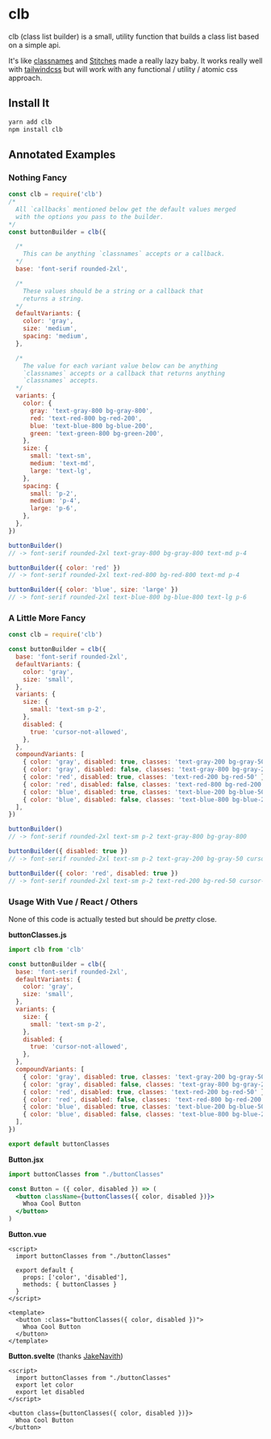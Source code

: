 # clb

clb (class list builder) is a small, utility function that builds a class list based on a simple api.

It's like [classnames](https://github.com/JedWatson/classnames) and [Stitches](https://stitches.dev/) made a really lazy baby. It works really well with [tailwindcss](https://tailwindcss.com/) but will work with any functional / utility / atomic css approach.

## Install It

```bash
yarn add clb
npm install clb
```

## Annotated Examples

### Nothing Fancy

```js
const clb = require('clb')
/*
  All `callbacks` mentioned below get the default values merged
  with the options you pass to the builder.
*/
const buttonBuilder = clb({

  /*
    This can be anything `classnames` accepts or a callback.
  */
  base: 'font-serif rounded-2xl',

  /*
    These values should be a string or a callback that
    returns a string.
  */
  defaultVariants: {
    color: 'gray',
    size: 'medium',
    spacing: 'medium',
  },

  /*
    The value for each variant value below can be anything
    `classnames` accepts or a callback that returns anything
    `classnames` accepts.
  */
  variants: {
    color: {
      gray: 'text-gray-800 bg-gray-800',
      red: 'text-red-800 bg-red-200',
      blue: 'text-blue-800 bg-blue-200',
      green: 'text-green-800 bg-green-200',
    },
    size: {
      small: 'text-sm',
      medium: 'text-md',
      large: 'text-lg',
    },
    spacing: {
      small: 'p-2',
      medium: 'p-4',
      large: 'p-6',
    },
  },
})

buttonBuilder()
// -> font-serif rounded-2xl text-gray-800 bg-gray-800 text-md p-4

buttonBuilder({ color: 'red' })
// -> font-serif rounded-2xl text-red-800 bg-red-800 text-md p-4

buttonBuilder({ color: 'blue', size: 'large' })
// -> font-serif rounded-2xl text-blue-800 bg-blue-800 text-lg p-6
```

### A Little More Fancy

```js
const clb = require('clb')

const buttonBuilder = clb({
  base: 'font-serif rounded-2xl',
  defaultVariants: {
    color: 'gray',
    size: 'small',
  },
  variants: {
    size: {
      small: 'text-sm p-2',
    },
    disabled: {
      true: 'cursor-not-allowed',
    },
  },
  compoundVariants: [
    { color: 'gray', disabled: true, classes: 'text-gray-200 bg-gray-50' },
    { color: 'gray', disabled: false, classes: 'text-gray-800 bg-gray-200' },
    { color: 'red', disabled: true, classes: 'text-red-200 bg-red-50' },
    { color: 'red', disabled: false, classes: 'text-red-800 bg-red-200' },
    { color: 'blue', disabled: true, classes: 'text-blue-200 bg-blue-50' },
    { color: 'blue', disabled: false, classes: 'text-blue-800 bg-blue-200' },
  ],
})

buttonBuilder()
// -> font-serif rounded-2xl text-sm p-2 text-gray-800 bg-gray-800

buttonBuilder({ disabled: true })
// -> font-serif rounded-2xl text-sm p-2 text-gray-200 bg-gray-50 cursor-not-allowed

buttonBuilder({ color: 'red', disabled: true })
// -> font-serif rounded-2xl text-sm p-2 text-red-200 bg-red-50 cursor-not-allowed
```

### Usage With Vue / React / Others

None of this code is actually tested but should be *pretty* close.

**buttonClasses.js**
```js
import clb from 'clb'

const buttonBuilder = clb({
  base: 'font-serif rounded-2xl',
  defaultVariants: {
    color: 'gray',
    size: 'small',
  },
  variants: {
    size: {
      small: 'text-sm p-2',
    },
    disabled: {
      true: 'cursor-not-allowed',
    },
  },
  compoundVariants: [
    { color: 'gray', disabled: true, classes: 'text-gray-200 bg-gray-50' },
    { color: 'gray', disabled: false, classes: 'text-gray-800 bg-gray-200' },
    { color: 'red', disabled: true, classes: 'text-red-200 bg-red-50' },
    { color: 'red', disabled: false, classes: 'text-red-800 bg-red-200' },
    { color: 'blue', disabled: true, classes: 'text-blue-200 bg-blue-50' },
    { color: 'blue', disabled: false, classes: 'text-blue-800 bg-blue-200' },
  ],
})

export default buttonClasses
```

**Button.jsx**
```jsx
import buttonClasses from "./buttonClasses"

const Button = ({ color, disabled }) => (
  <button className={buttonClasses({ color, disabled })}>
    Whoa Cool Button
  </button>
)
```

**Button.vue**
```vue
<script>
  import buttonClasses from "./buttonClasses"

  export default {
    props: ['color', 'disabled'],
    methods: { buttonClasses }
  }
</script>

<template>
  <button :class="buttonClasses({ color, disabled })">
    Whoa Cool Button
  </button>
</template>
```

**Button.svelte** (thanks [JakeNavith](https://github.com/JakeNavith))
```svelte
<script>
  import buttonClasses from "./buttonClasses"
  export let color
  export let disabled
</script>

<button class={buttonClasses({ color, disabled })}>
  Whoa Cool Button
</button>
```
